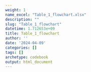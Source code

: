 ```yaml
---
weight: 1
name_excel: "Table_1_flowchart.xlsx"
description: ""
slug: "Table_1_flowchart"
datetime: 1.712653e+09
title: Table_1_flowchart
author: ''
date: '2024-04-09'
categories: []
tags: []
archetype: codebook
output: html_document
---
```


<div class="tabcontent"></div>
